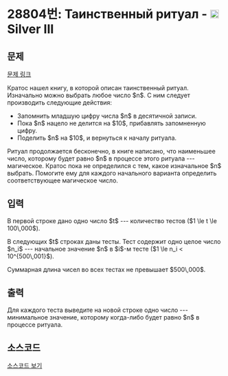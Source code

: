 # 28804번: Таинственный ритуал - <img src="https://static.solved.ac/tier_small/8.svg" style="height:20px" /> Silver III

<!-- performance -->

<!-- 문제 제출 후 깃허브에 푸시를 했을 때 제출한 코드의 성능이 입력될 공간입니다.-->

<!-- end -->

## 문제

[문제 링크](https://boj.kr/28804)


<p>Кратос нашел книгу, в которой описан таинственный ритуал. Изначально можно выбрать любое число $n$. С ним следует производить следующие действия:</p>

<ul>
<li>Запомнить младшую цифру числа $n$ в десятичной записи.</li>
<li>Пока $n$ нацело не делится на $10$, прибавлять запомненную цифру.</li>
<li>Поделить $n$ на $10$, и вернуться к началу ритуала.</li>
</ul>

<p>Ритуал продолжается бесконечно, в книге написано, что наименьшее число, которому будет равно $n$ в процессе этого ритуала  --- магическое. Кратос пока не определился с тем, какое изначальное $n$ выбрать. Помогите ему для каждого начального варианта определить соответствующее магическое число.</p>



## 입력


<p>В первой строке дано одно число $t$  --- количество тестов ($1 \le t \le 100\,000$).</p>

<p>В следующих $t$ строках даны тесты. Тест содержит одно целое число $n_i$  --- начальное значение $n$ в $i$-м тесте ($1 \le n_i &lt; 10^{500\,001}$). </p>

<p>Суммарная длина чисел во всех тестах не превышает $500\,000$.</p>



## 출력


<p>Для каждого теста выведите на новой строке одно число  --- минимальное значение, которому когда-либо будет равно $n$ в процессе ритуала.</p>



## 소스코드

[소스코드 보기](Таинственный%20ритуал.cpp)